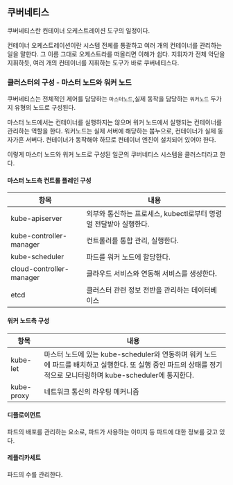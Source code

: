 ## 쿠버네티스

쿠버네티스란 컨테이너 오케스트레이션 도구의 일정이다.

컨테이너 오케스트레이션이란 시스템 전체를 통괄하고 여러 개의 컨테이너를 관리하는 일을 말한다.
그 이름 그대로 오케스트라를 떠올리면 이해가 쉽다. 지휘자가 전체 악단을 지휘하듯, 여러 개의 컨테이너를 지휘하는 도구가 바로 쿠버네티스다.

### 클러스터의 구성 - 마스터 노드와 워커 노드

쿠버네티스는 전체적인 제어를 담당하는 `마스터노드`,실제 동작을 담당하는 `워커노드` 두가지 유형의 노드로 구성된다.

마스터 노드에서는 컨테이너를 실행하지는 않으며 워커 노드에서 실행되는 컨테이너를 관리하는 역할을 한다.
워커노드는 실제 서버에 해당하는 붑누으로, 컨테이너가 실제 동자가흔 서버다. 컨테이너가 동작해야 하므로 컨테이너 엔진이 설치되어 있어야 한다.

이렇게 마스터 노드와 워커 노드로 구성된 일군의 쿠버네티스 시스템을 클러스터라고 한다.

#### 마스터 노드측 컨트롤 플레인 구성

| 항목                     | 내용                                                              |
| ------------------------ | ----------------------------------------------------------------- |
| kube-apiserver           | 외부와 통신하는 프로세스, kubectl로부터 명령얼 전달받아 실행한다. |
| kube-controller-manager  | 컨트롤러를 통합 관리, 실행한다.                                   |
| kube-scheduler           | 파드를 워커 노드에 할당한다.                                      |
| cloud-controller-manager | 클라우드 서비스와 연동해 서비스를 생성한다.                       |
| etcd                     | 클러스터 관련 정보 전반을 관리하는 데이터베이스                   |

#### 워커 노드측 구성

| 항목       | 내용                                                                                                                                                             |
| ---------- | ---------------------------------------------------------------------------------------------------------------------------------------------------------------- |
| kube-let   | 마스터 노드에 있는 kube-scheduler와 연동하며 워커 노드에 파드를 배치하고 실행한다. 또 실행 중인 파드의 상태를 정기적으로 모니터링하며 kube-scheduler에 통지한다. |
| kube-proxy | 네트워크 통신의 라우팅 메커니즘                                                                                                                                  |

#### 디플로이먼트

파드의 배포를 관리하는 요소로, 파드가 사용하는 이미지 등 파드에 대한 정보를 갖고 있다.

#### 레플리카세트

파드의 수를 관리한다.
